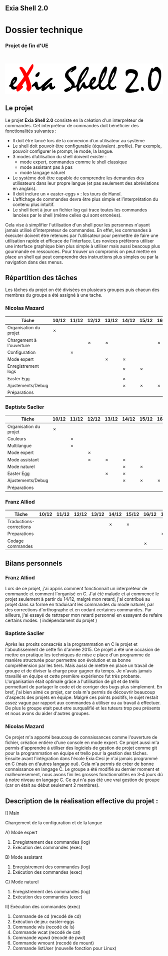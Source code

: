 ## Exia Shell 2.0
# Dossier technique
### Projet de fin d'UE

<div class="page-break"></div>
<br/>

![title](img/title.png)

## Le projet

Le projet **Exia Shell 2.0** consiste en la création d'un interpréteur de commandes. Cet interpréteur de commandes doit  bénéficier des fonctionalités suivantes :

* Il doit être lancé lors de la connexion d’un utilisateur au système
* Le shell doit pouvoir être configurable (équivalent .profile). Par exemple, pouvoir configurer le prompt, le mode, la langue.
* 3 modes d’utilisation du shell doivent exister :
    * mode expert, commandes comme le shell classique
    * mode assistant pas à pas
    * mode langage naturel
* Le système doit être capable de comprendre les demandes des utilisateurs dans leur propre langue (et pas seulement des abréviations en anglais).
* Il doit inclure un « easter-eggs » : les tours de Hanoï.
* L’affichage de commandes devra être plus simple et l’interprétation du contenu plus intuitif.
* Le shell tient à jour un fichier log qui trace toutes les commandes lancées par le shell (même celles qui sont erronées).

Cela vise à simplifier l'utilisation d'un shell pour les personnes n'ayant jamais utilisé d'interpreteur de commandes. En effet, les commandes à éxecuter doivent être retenues par l'utilisateur pour permettre de faire une utilisation rapide et efficace de l'interface. Les novices préférons utiliser une interface graphique bien plus simple à utiliser mais aussi beacoup plus gourmande en ressources. Pour trouver un compromis on peut mettre en place un shell qui peut comprendre des instructions plus simples ou par la navigation dans des menus.

<div class="page-break"></div>

## Répartition des tâches

Les tâches du projet on été divisées en plusieurs groupes puis chacun des membres du groupe a été assigné à une tache.

### Nicolas Mazard

|Tâche                   |10/12|11/12|12/12|13/12|14/12|15/12|16/12|17/12|
|------------------------|-----|-----|-----|-----|-----|-----|-----|-----|
|Organisation du projet  |✗   |     |     |     |     |     |     |     |
|Chargement à l'ouverture|     |     |✗   |✗   |     |     |✗   |     |
|Configuration           |     |✗   |     |     |     |     |     |     |
|Mode expert             |     |     |     |✗   |✗   |     |     |     |
|Enregistrement logs     |     |     |     |     |✗   |✗   |     |     |
|Easter Egg              |     |     |     |     |✗   |    |     |     |
|Ajustements/Debug       |     |     |     |     |✗   |✗   |✗   |     |
|Préparations            |     |     |     |     |     |     |    |✗   |

### Baptiste Saclier

|Tâche                   |10/12|11/12|12/12|13/12|14/12|15/12|16/12|17/12|
|------------------------|-----|-----|-----|-----|-----|-----|-----|-----|
|Organisation du projet  |✗   |     |     |     |     |     |     |     |
|Couleurs                |     |✗   |     |     |     |     |     |     |
|Multilangue             |     |✗   |     |     |     |     |     |     |
|Mode expert             |     |     |✗   |     |     |     |     |     |
|Mode assistant          |     |     |✗   |✗   |✗   |     |     |     |
|Mode naturel            |     |     |     |     |✗   |✗   |     |     |
|Easter Egg              |     |     |     |✗   |✗   |     |     |     |
|Ajustements/Debug       |     |     |     |     |✗   |✗   |✗   |     |
|Préparations            |     |     |     |     |     |     |    |✗   |

<div class="page-break"></div>

### Franz Alliod

|Tâche                   |10/12|11/12|12/12|13/12|14/12|15/12|16/12|17/12|
|------------------------|-----|-----|-----|-----|-----|-----|-----|-----|
|Traductions-corrections |     |     |     |     |  ✗  |  ✗ |     |     |
|Preparations            |     |     |     |     |     |     |     | ✗   |
|Codage commandes        |     |     |     |     |     |     | ✗   |     |

## Bilans personnels

### Franz Alliod

Lors de ce projet, j'ai appris comment fonctionnait un interpréteur de commande et comment l'organisé en C.
J'ai été malade et ai commencé le projet seulement à partir du 14/12, malgré mon retard, j'ai contribué au projet dans sa forme en traduisant les commandes du mode naturel, par des corrections d'orthographe et en codant certaines commandes. Par ailleurs, j'ai essayé de rattraper mon retard personnel en essayant de refaire certains modes. ( indépendament du projet )

### Baptiste Saclier

Après les prosits consacrés a la programmation en C le projet et l'aboutissement de cette fin d'année 2015. Ce projet a été une occasion de mettre en pratique les techniques de mise e place d'un programme de manière structurée pour permettre son évolution et sa bonne compréhension par les tiers. Mais aussi de mettre en place un travail de groupe et de diviser la charge pour gagner du temps. Je n'avais jamais travaillé en équipe et cette première expérience fut très probante. L'organisation était optimale grâce a l'utilisation de git et de trello permettant de partager le code et de corriger des bugs plus simplement. En bref, j'ai bien aimé ce projet, car cela m'a permis de découvrir beaucoup d'aspects des projets en équipe. Malgré ces points positifs, le sujet restait assez vague par rapport aux commandes à utiliser ou au travail à effectuer. De plus le groupe etait peut etre surqualifié et les tuteurs trop peu présents et nous avons du aider d'autres groupes.

### Nicolas Mazard

Ce projet m'a apporté beaucoup de connaissances comme l'ouverture de fichier, création entière d'une console en mode expert. Ce projet aussi m'a permis d'apprendre à utiliser des logiciels de gestion de projet comme git pour la programmation en équipe et trello pour la gestion des tâches.
Ensuite avant l'intégration dans l'école Exia.Cesi je n'ai jamais programmé en C (mais en d'autres langage oui). Cela m'a permis de créer de bonne connaissance en langage C.
Le groupe a été modifié au dernier moment et malheuresement, nous avons fini les grosses fonctionnalités en 3-4 jours dû à notre niveau en langage C. Ce qui n'a pas été une vrai gestion de groupe (car on était au début seulement 2 membres).

## Description de la réalisation effective du projet :
I] Main

Chargement de la configuration et de la langue

A) Mode expert
1) Enregistrement des commandes (log)
2) Exécution des commandes (exec)

B) Mode assistant

1) Enregistrement des commandes (log)
2) Exécution des commandes (exec)

C) Mode naturel

1) Enregistrement des commandes (log)
2) Exécution des commandes (exec)

II] Exécution des commandes (exec)

1) Commande de cd (recodé de cd)
2) Exécution de jeu: easter-eggs
3) Commande wls (recodé de ls)
4) Commande wcat (recodé de cat)
5) Commande wpwd (recodé de pwd)
6) Commande wmount (recodé de mount)
7) Commande listUser (nouvelle fonction pour Linux)
